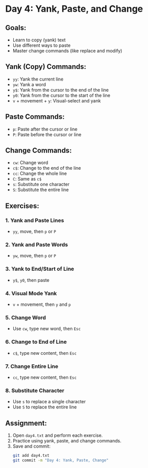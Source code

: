 # Day 4: Yank, Paste, and Change

## Goals:

- Learn to copy (yank) text
- Use different ways to paste
- Master change commands (like replace and modify)

## Yank (Copy) Commands:

- `yy`: Yank the current line
- `yw`: Yank a word
- `y$`: Yank from the cursor to the end of the line
- `y0`: Yank from the cursor to the start of the line
- `v` + movement + `y`: Visual-select and yank

## Paste Commands:

- `p`: Paste after the cursor or line
- `P`: Paste before the cursor or line

## Change Commands:

- `cw`: Change word
- `c$`: Change to the end of the line
- `cc`: Change the whole line
- `C`: Same as `c$`
- `s`: Substitute one character
- `S`: Substitute the entire line

## Exercises:

### 1. Yank and Paste Lines

- `yy`, move, then `p` or `P`

### 2. Yank and Paste Words

- `yw`, move, then `p` or `P`

### 3. Yank to End/Start of Line

- `y$`, `y0`, then paste

### 4. Visual Mode Yank

- `v` + movement, then `y` and `p`

### 5. Change Word

- Use `cw`, type new word, then `Esc`

### 6. Change to End of Line

- `c$`, type new content, then `Esc`

### 7. Change Entire Line

- `cc`, type new content, then `Esc`

### 8. Substitute Character

- Use `s` to replace a single character
- Use `S` to replace the entire line

## Assignment:

1. Open `day4.txt` and perform each exercise.
2. Practice using yank, paste, and change commands.
3. Save and commit:
   ```bash
   git add day4.txt
   git commit -m "Day 4: Yank, Paste, Change"
   ```
